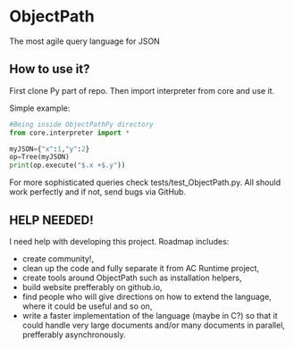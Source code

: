 ObjectPath
==========

The most agile query language for JSON

How to use it?
--------------
First clone Py part of repo. Then import interpreter from core and use it.

Simple example:


`````python
#Being inside ObjectPathPy directory
from core.interpreter import *

myJSON={"x":1,"y":2}
op=Tree(myJSON)
print(op.execute("$.x +$.y"))
`````

For more sophisticated queries check tests/test_ObjectPath.py. All should work perfectly and if not, send bugs via GitHub.

HELP NEEDED!
------------
I need help with developing this project. Roadmap includes:
- create community!,
- clean up the code and fully separate it from AC Runtime project,
- create tools around ObjectPath such as installation helpers,
- build website prefferably on github.io,
- find people who will give directions on how to extend the language, where it could be useful and so on,
- write a faster implementation of the language (maybe in C?) so that it could handle very large documents and/or many documents in parallel, prefferably asynchronously. 
